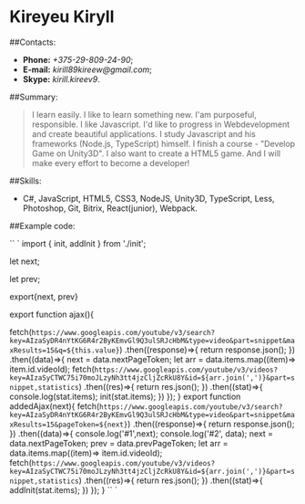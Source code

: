 # Kireyeu Kiryll

##Contacts:
* **Phone:** _+375-29-809-24-90_;
* **E-mail:** _kirill89kireew@gmail.com_;
* **Skype:** _kirill.kireev9_.

##Summary:
> I learn easily. I like to learn something new. I'am purposeful, responsible. I like Javascript. I'd like to progress in Webdevelopment and create beautiful applications. I study Javascript and his frameworks (Node.js, TypeScript) himself. I finish a course - "Develop Game on Unity3D". I also want to create a HTML5 game. And I will make every effort to become a developer!

##Skills:
* C#, JavaScript, HTML5, CSS3, NodeJS, Unity3D, TypeScript, Less, Photoshop, Git, Bitrix, React(junior), Webpack.

##Example code:

`` `
import { init, addInit } from './init';

let next;

let prev;

export{next, prev}

export function ajax(){
  
fetch(`https://www.googleapis.com/youtube/v3/search?key=AIzaSyDR4nYtKG6R4r2ByKEmvGl9Q3ulSRJcHbM&type=video&part=snippet&maxResults=15&q=${this.value}`)
.then((response)=>{
  return response.json();
})
.then((data)=>{
  next = data.nextPageToken;
  let arr = data.items.map((item)=> item.id.videoId);
  fetch(`https://www.googleapis.com/youtube/v3/videos?key=AIzaSyCTWC75i70moJLzyNh3tt4jzCljZcRkU8Y&id=${arr.join(',')}&part=snippet,statistics`)
  .then((res)=>{
    return res.json();
  })
  .then((stat)=>{
    console.log(stat.items);
    init(stat.items);
  })
});
}
export function addedAjax(next){
  fetch(`https://www.googleapis.com/youtube/v3/search?key=AIzaSyDR4nYtKG6R4r2ByKEmvGl9Q3ulSRJcHbM&type=video&part=snippet&maxResults=15&pageToken=${next}`)
  .then((response)=>{
    return response.json();
  })
  .then((data)=>{
    console.log('#1',next);
    console.log('#2', data);
    next = data.nextPageToken;
    prev = data.prevPageToken;
    let arr = data.items.map((item)=> item.id.videoId);
    fetch(`https://www.googleapis.com/youtube/v3/videos?key=AIzaSyCTWC75i70moJLzyNh3tt4jzCljZcRkU8Y&id=${arr.join(',')}&part=snippet,statistics`)
    .then((res)=>{
      return res.json();
    })
    .then((stat)=>{
      addInit(stat.items);
    })
  });
  }
  `` `